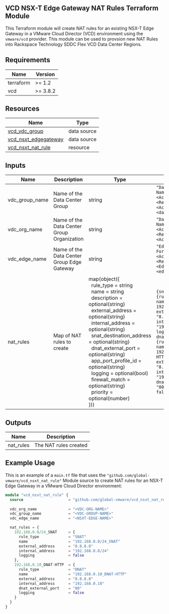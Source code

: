 ## VCD NSX-T Edge Gateway NAT Rules Terraform Module

This Terraform module will create NAT rules for an existing NSX-T Edge Gateway in a VMware Cloud Director (VCD) environment using the `vmware/vcd` provider.  This module can be used to provsion new NAT Rules into Rackspace Technology SDDC Flex VCD Data Center Regions.



## Requirements

| Name      | Version |
|-----------|---------|
| terraform | >= 1.2  |
| vcd       | >= 3.8.2 |

## Resources

| Name                                                             | Type      |
|------------------------------------------------------------------|-----------|
| [vcd_vdc_group](https://registry.terraform.io/providers/vmware/vcd/3.8.2/docs/data-sources/vdc_group) | data source |
| [vcd_nsxt_edgegateway](https://registry.terraform.io/providers/vmware/vcd/3.8.2/docs/data-sources/nsxt_edgegateway) | data source |
| [vcd_nsxt_nat_rule](https://registry.terraform.io/providers/vmware/vcd/3.8.2/docs/resources/nsxt_nat_rule) | resource   |

## Inputs

| Name                          | Description                                                          | Type   | Default           | Required |
|-------------------------------|----------------------------------------------------------------------|--------|-------------------|----------|
| vdc_group_name | Name of the Data Center Group | string | `"Data Center Group Name Format: <Account_Number>-<Region>-<Account_Name> <datacenter group>"` | yes |
| vdc_org_name | Name of the Data Center Group Organization | string | `"Data Center Group Name Format: <Account_Number>-<Region>-<Account_Name>"` | yes |
| vdc_edge_name | Name of the Data Center Group Edge Gateway | string | `"Edge Gateway Name Format: <Account_Number>-<Region>-<Edge_GW_Identifier>-<edge>"` | yes |
| nat_rules | Map of NAT rules to create | map(object({<br>&nbsp;&nbsp;rule_type = string<br>&nbsp;&nbsp;name = string<br>&nbsp;&nbsp;description = optional(string)<br>&nbsp;&nbsp;external_address = optional(string)<br>&nbsp;&nbsp;internal_address = optional(string)<br>&nbsp;&nbsp;snat_destination_address = optional(string)<br>&nbsp;&nbsp;dnat_external_port = optional(string)<br>&nbsp;&nbsp;app_port_profile_id = optional(string)<br>&nbsp;&nbsp;logging = optional(bool)<br>&nbsp;&nbsp;firewall_match = optional(string)<br>&nbsp;&nbsp;priority = optional(number)<br>})) | `{snat_rule = {rule_type = "SNAT", name = 192.168.0.0/24_SNAT, external_address = "8.8.8.8", internal_address = "192.168.0.0/24", logging = false}, dnat_rule = {rule_type = "SNAT", name = 192.168.0.10_DNAT-HTTP, external_address = "8.8.8.8", internal_address = "192.168.0.10", dnat_external_port = "80", logging = false}}` | no |

## Outputs

| Name         | Description             |
|--------------|-------------------------|
| nat_rules | The NAT rules created |

## Example Usage

This is an example of a `main.tf` file that uses the `"github.com/global-vmware/vcd_nsxt_nat_rule"` Module source to create NAT rules for an NSX-T Edge Gateway in a VMware Cloud Director environment:

```terraform
module "vcd_nsxt_nat_rule" {
  source                    = "github.com/global-vmware/vcd_nsxt_nat_rule.git?ref=v1.1.0"
  
  vdc_org_name              = "<VDC-ORG-NAME>"
  vdc_group_name            = "<VDC-GROUP-NAME>"
  vdc_edge_name             = "<NSXT-EDGE-NAME>"

  nat_rules = {
    192.168.0.0/24_SNAT     = {
      rule_type             = "SNAT"
      name                  = "192.168.0.0/24_SNAT"
      external_address      = "8.8.8.8"
      internal_address      = "192.168.0.0/24"
      logging               = false
    },
    192.168.0.10_DNAT-HTTP  = {
      rule_type             = "DNAT"
      name                  = "192.168.0.10_DNAT-HTTP"
      external_address      = "8.8.8.8"
      internal_address      = "192.168.0.10"
      dnat_external_port    = "80"
      logging               = false
    }
  }
}
```